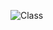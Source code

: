 ![Class](https://github.com/OscarZaldana-Portfolio/CSE6550Spring2023Team3/assets/126746410/e25b06da-6cf7-4233-b884-7c351dee37cc)
